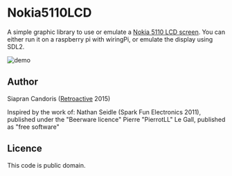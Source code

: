 # Nokia5110LCD

A simple graphic library to use or emulate a [Nokia 5110 LCD screen](http://www.sparkfun.com/products/10168).
You can either run it on a raspberry pi with wiringPi, or emulate the display using SDL2.

![demo](https://dl.dropboxusercontent.com/u/40487730/Pictures/gif/lcd.gif)

## Author

Siapran Candoris
([Retroactive](retroactive.me) 2015)

Inspired by the work of:
   Nathan Seidle (Spark Fun Electronics 2011), published under the "Beerware licence"
   Pierre "PierrotLL" Le Gall, published as "free software"

## Licence

This code is public domain.
